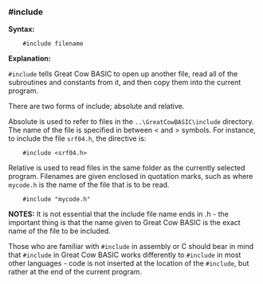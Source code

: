 <div class="section">

<div class="titlepage">

<div>

<div>

### <span id="_include"></span>\#include

</div>

</div>

</div>

<span class="strong">**Syntax:**</span>

``` screen
    #include filename
```

<span class="strong">**Explanation:**</span>

`#include` tells Great Cow BASIC to open up another file, read all of
the subroutines and constants from it, and then copy them into the
current program.

There are two forms of include; absolute and relative.

Absolute is used to refer to files in the `..\GreatCowBASIC\include`
directory. The name of the file is specified in between &lt; and &gt;
symbols. For instance, to include the file `srf04.h`, the directive is:

``` screen
    #include <srf04.h>
```

Relative is used to read files in the same folder as the currently
selected program. Filenames are given enclosed in quotation marks, such
as where `mycode.h` is the name of the file that is to be read.

``` screen
    #include "mycode.h"
```

<span class="strong">**NOTES:**</span> It is not essential that the
include file name ends in .h - the important thing is that the name
given to Great Cow BASIC is the exact name of the file to be included.

Those who are familiar with `#include` in assembly or C should bear in
mind that `#include` in Great Cow BASIC works differently to `#include`
in most other languages - code is not inserted at the location of the
`#include`, but rather at the end of the current program.

</div>
